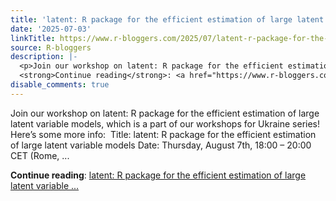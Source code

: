 ```yaml
---
title: 'latent: R package for the efficient estimation of large latent variable models'
date: '2025-07-03'
linkTitle: https://www.r-bloggers.com/2025/07/latent-r-package-for-the-efficient-estimation-of-large-latent-variable-models/
source: R-bloggers
description: |-
  <p>Join our workshop on latent: R package for the efficient estimation of large latent variable models, which is a part of our workshops for Ukraine series!  Here’s some more info:  Title: latent: R package for the efficient estimation of large latent variable models Date: Thursday, August 7th, 18:00 – 20:00 CET (Rome, ...</p>
  <strong>Continue reading</strong>: <a href="https://www.r-bloggers.com/2025/07/latent-r-package-for-the-efficient-estimation-of-large-latent-variable-models/">latent: R package for the efficient estimation of large latent variable ...
disable_comments: true
---
```

<p>Join our workshop on latent: R package for the efficient estimation of large latent variable models, which is a part of our workshops for Ukraine series!  Here’s some more info:  Title: latent: R package for the efficient estimation of large latent variable models Date: Thursday, August 7th, 18:00 – 20:00 CET (Rome, ...</p>
<strong>Continue reading</strong>: <a href="https://www.r-bloggers.com/2025/07/latent-r-package-for-the-efficient-estimation-of-large-latent-variable-models/">latent: R package for the efficient estimation of large latent variable ...